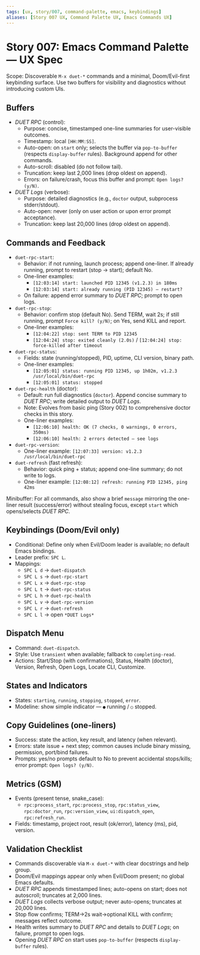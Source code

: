 ```yaml
---
tags: [ux, story/007, command-palette, emacs, keybindings]
aliases: [Story 007 UX, Command Palette UX, Emacs Commands UX]
---
```


# Story 007: Emacs Command Palette — UX Spec

Scope: Discoverable `M-x duet-*` commands and a minimal, Doom/Evil-first keybinding surface. Use two buffers for visibility and diagnostics without introducing custom UIs.

## Buffers
- *DUET RPC* (control):
  - Purpose: concise, timestamped one-line summaries for user-visible outcomes.
  - Timestamp: local `[HH:MM:SS]`.
  - Auto-open: on `start` only; selects the buffer via `pop-to-buffer` (respects `display-buffer` rules). Background append for other commands.
  - Auto-scroll: disabled (do not follow tail).
  - Truncation: keep last 2,000 lines (drop oldest on append).
  - Errors: on failure/crash, focus this buffer and prompt: `Open logs? (y/N)`.
- *DUET Logs* (verbose):
  - Purpose: detailed diagnostics (e.g., `doctor` output, subprocess stderr/stdout).
  - Auto-open: never (only on user action or upon error prompt acceptance).
  - Truncation: keep last 20,000 lines (drop oldest on append).

## Commands and Feedback
- `duet-rpc-start`:
  - Behavior: if not running, launch process; append one-liner. If already running, prompt to restart (stop → start); default No.
  - One-liner examples:
    - `[12:03:14] start: launched PID 12345 (v1.2.3) in 180ms`
    - `[12:03:14] start: already running (PID 12345) — restart?`
  - On failure: append error summary to *DUET RPC*; prompt to open logs.
- `duet-rpc-stop`:
  - Behavior: confirm stop (default No). Send TERM, wait 2s; if still running, prompt `Force kill? (y/N)`; on Yes, send KILL and report.
  - One-liner examples:
    - `[12:04:22] stop: sent TERM to PID 12345`
    - `[12:04:24] stop: exited cleanly (2.0s)` / `[12:04:24] stop: force-killed after timeout`
- `duet-rpc-status`:
  - Fields: state (running/stopped), PID, uptime, CLI version, binary path.
  - One-liner examples:
    - `[12:05:01] status: running PID 12345, up 1h02m, v1.2.3 /usr/local/bin/duet-rpc`
    - `[12:05:01] status: stopped`
- `duet-rpc-health` (doctor):
  - Default: run full diagnostics (`doctor`). Append concise summary to *DUET RPC*; write detailed output to *DUET Logs*.
  - Note: Evolves from basic ping (Story 002) to comprehensive doctor checks in this story.
  - One-liner examples:
    - `[12:06:10] health: OK (7 checks, 0 warnings, 0 errors, 350ms)`
    - `[12:06:10] health: 2 errors detected — see logs`
- `duet-rpc-version`:
  - One-liner example: `[12:07:33] version: v1.2.3 /usr/local/bin/duet-rpc`
- `duet-refresh` (fast refresh):
  - Behavior: quick ping + status; append one-line summary; do not write to logs.
  - One-liner example: `[12:08:12] refresh: running PID 12345, ping 42ms`

Minibuffer: For all commands, also show a brief `message` mirroring the one-liner result (success/error) without stealing focus, except `start` which opens/selects *DUET RPC*.

## Keybindings (Doom/Evil only)
- Conditional: Define only when Evil/Doom leader is available; no default Emacs bindings.
- Leader prefix: `SPC L`.
- Mappings:
  - `SPC L d` → `duet-dispatch`
  - `SPC L s` → `duet-rpc-start`
  - `SPC L x` → `duet-rpc-stop`
  - `SPC L t` → `duet-rpc-status`
  - `SPC L h` → `duet-rpc-health`
  - `SPC L v` → `duet-rpc-version`
  - `SPC L r` → `duet-refresh`
  - `SPC L l` → open `*DUET Logs*`

## Dispatch Menu
- Command: `duet-dispatch`.
- Style: Use `transient` when available; fallback to `completing-read`.
- Actions: Start/Stop (with confirmations), Status, Health (doctor), Version, Refresh, Open Logs, Locate CLI, Customize.

## States and Indicators
- States: `starting`, `running`, `stopping`, `stopped`, `error`.
- Modeline: show simple indicator — `●` running / `○` stopped.

## Copy Guidelines (one-liners)
- Success: state the action, key result, and latency (when relevant).
- Errors: state issue + next step; common causes include binary missing, permission, port/bind failures.
- Prompts: yes/no prompts default to No to prevent accidental stops/kills; error prompt: `Open logs? (y/N)`.

## Metrics (GSM)
- Events (present tense, snake_case):
  - `rpc:process_start`, `rpc:process_stop`, `rpc:status_view`, `rpc:doctor_run`, `rpc:version_view`, `ui:dispatch_open`, `rpc:refresh_run`.
- Fields: timestamp, project root, result (ok/error), latency (ms), pid, version.

## Validation Checklist
- Commands discoverable via `M-x duet-*` with clear docstrings and help group.
- Doom/Evil mappings appear only when Evil/Doom present; no global Emacs defaults.
- *DUET RPC* appends timestamped lines; auto-opens on start; does not autoscroll; truncates at 2,000 lines.
- *DUET Logs* collects verbose output; never auto-opens; truncates at 20,000 lines.
- Stop flow confirms; TERM→2s wait→optional KILL with confirm; messages reflect outcome.
- Health writes summary to *DUET RPC* and details to *DUET Logs*; on failure, prompt to open logs.
 - Opening *DUET RPC* on start uses `pop-to-buffer` (respects `display-buffer` rules).
